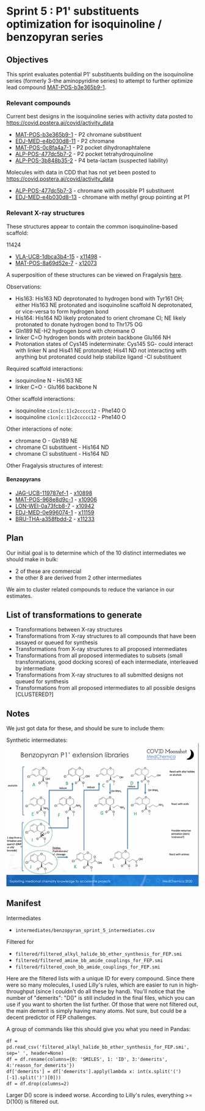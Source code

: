 # Sprint 5 : P1' substituents optimization for isoquinoline / benzopyran series

## Objectives

This sprint evaluates potential P1' substituents building on the isoquinoline series (formerly 3-the aminopyridine series) to attempt to further optimize lead compound [MAT-POS-b3e365b9-1](http://postera.ai/covid/submissions/MAT-POS-b3e365b9-1).

### Relevant compounds

Current best designs in the isoquinoline series with activity data posted to https://covid.postera.ai/covid/activity_data
* [MAT-POS-b3e365b9-1](https://covid.postera.ai/covid/submissions/b3e365b9-9ba1-48cb-bc05-132b14d906ad/1) - P2 chromane substituent
* [EDJ-MED-e4b030d8-11](https://covid.postera.ai/covid/submissions/e4b030d8-07e5-493e-9d39-08cc0d13fe2a/11) - P2 chromane
* [MAT-POS-0c8fa4a7-1](https://covid.postera.ai/covid/submissions/0c8fa4a7-61d8-4922-a497-31702c6fe8d9/1) - P2 pocket dihydronaphtalene
* [ALP-POS-477dc5b7-2](https://covid.postera.ai/covid/submissions/477dc5b7-c3e5-450b-9b3b-95b8e2489337/2) - P2 pocket tetrahydroquinoline
* [ALP-POS-3b848b35-2](https://covid.postera.ai/covid/submissions/3b848b35-7bf7-4558-b8ed-d87c25240d91/2) - P4 beta-lactam (suspected liability)

Molecules with data in CDD that has not yet been posted to https://covid.postera.ai/covid/activity_data
* [ALP-POS-477dc5b7-3](https://covid.postera.ai/covid/submissions/ALP-POS-477dc5b7-3) - chromane with possible P1 substituent
* [EDJ-MED-e4b030d8-13](https://covid.postera.ai/covid/submissions/EDJ-MED-e4b030d8-13) - chromane with methyl group pointing at P1

### Relevant X-ray structures

These structures appear to contain the common isoquinoline-based scaffold:

11424
* [VLA-UCB-1dbca3b4-15](https://covid.postera.ai/covid/submissions/1dbca3b4-ea20-473e-b578-99bed7ee3628/15) - [x11498](https://fragalysis.diamond.ac.uk/viewer/react/preview/direct/target/Mpro/mols/x11498/L/P/C) -
* [MAT-POS-8a69d52e-7](https://covid.postera.ai/covid/submissions/8a69d52e-e503-4d6a-bb9e-08aaacc98466/7) - [x12073](https://fragalysis.diamond.ac.uk/viewer/react/preview/direct/target/Mpro/mols/x12073/L/P/C)

A superposition of these structures can be viewed on Fragalysis [here](https://fragalysis.diamond.ac.uk/viewer/react/projects/295/235).

Observations:
* His163: His163 ND deprotonated to hydrogen bond with Tyr161 OH; either His163 NE protonated and isoquinoline scaffold N deprotonated, or vice-versa to form hydrogen bond
* His164: His164 ND likely protonated to orient chromane Cl; NE likely protonated to donate hydrogen bond to Thr175 OG
* Gln189 NE-H2 hydrogen bond with chromane O
* linker C=O hydrogen bonds with protein backbone Glu166 NH
* Protonation states of Cys145 indeterminate: Cys145 SG- could interact with linker N and His41 NE protonated; His41 ND not interacting with anything but protonated could help stabilize ligand -Cl substituent

Required scaffold interactions:
* isoquinoline N - His163 NE
* linker C=O - Glu166 backbone N

Other scaffold interactions:
* isoquinoline `c1cn[c:1]c2ccccc12` - Phe140 O
* isoquinoline `c1cn[c:1]c2ccccc12` - Phe140 O

Other interactions of note:
* chromane O - Gln189 NE
* chromane Cl substituent - His164 ND
* chromane Cl substituent - His164 ND

Other Fragalysis structures of interest:

#### Benzopyrans
* [JAG-UCB-119787ef-1](https://postera.ai/covid/submissions/JAG-UCB-119787ef-1) - [x10898](https://fragalysis.diamond.ac.uk/viewer/react/preview/direct/target/Mpro/mols/x10898/L/P/C)
* [MAT-POS-968e8d9c-1](https://postera.ai/covid/submissions/MAT-POS-968e8d9c-1) - [x10906](https://fragalysis.diamond.ac.uk/viewer/react/preview/direct/target/Mpro/mols/x10906/L/P/C)
* [LON-WEI-0a73fcb8-7](https://postera.ai/covid/submissions/LON-WEI-0a73fcb8-7) - [x10942](https://fragalysis.diamond.ac.uk/viewer/react/preview/direct/target/Mpro/mols/x10942/L/P/C)
* [EDJ-MED-0e996074-1](https://postera.ai/covid/submissions/EDJ-MED-0e996074-1) - [x11159](https://fragalysis.diamond.ac.uk/viewer/react/preview/direct/target/Mpro/mols/x11159/L/P/C)
* [BRU-THA-a358fbdd-2](https://postera.ai/covid/submissions/RU-THA-a358fbdd-2) - [x11233](https://fragalysis.diamond.ac.uk/viewer/react/preview/direct/target/Mpro/mols/x11233/L/P/C)


## Plan

Our initial goal is to determine which of the 10 distinct intermediates we should make in bulk:
* 2 of these are commercial
* the other 8 are derived from 2 other intermediates

We aim to cluster related compounds to reduce the variance in our estimates.

## List of transformations to generate

* Transformations between X-ray structures
* Transformations from X-ray structures to all compounds that have been assayed or queued for synthesis
* Transformations from X-ray structures to all proposed intermediates
* Transformations from all proposed intermediates to subsets (small transformations, good docking scores) of each intermediate, interleaved by intermediate
* Transformations from X-ray structures to all submitted designs not queued for synthesis
* Transformations from all proposed intermediates to all possible designs [CLUSTERED?]

## Notes

We just got data for these, and should be sure to include them:

Synthetic intermediates:
![Sprint 5 synthetic routes](sprint-5-synthetic-routes.jpg)

## Manifest


Intermediates
* `intermediates/benzopyran_sprint_5_intermediates.csv`

Filtered for
* `filtered/filtered_alkyl_halide_bb_ether_synthesis_for_FEP.smi`
* `filtered/filtered_amine_bb_amide_couplings_for_FEP.smi`
* `filtered/filtered_cooh_bb_amide_couplings_for_FEP.smi`

Here are the filtered lists with a unique ID for every compound. Since there were so many molecules, I used Lilly's rules, which are easier to run in high-throughput (since I couldn't do all these by hand). You'll notice that the number of "demerits": "D()" is still included in the final files, which you can use if you want to shorten the list further. Of those that were not filtered out, the main demerit is simply having many atoms. Not sure, but could be a decent predictor of FEP challenges.

A group of commands like this should give you what you need in Pandas:
```
df = pd.read_csv('filtered_alkyl_halide_bb_ether_synthesis_for_FEP.smi', sep=' ', header=None)
df = df.rename(columns={0: 'SMILES', 1: 'ID', 3:'demerits', 4:'reason_for_demerits'})
df['demerits'] = df['demerits'].apply(lambda x: int(x.split('(')[-1].split(')')[0]))
df = df.drop(columns=2)
```

Larger D() score is indeed worse. According to Lilly's rules, everything >= D(100) is filtered out.
